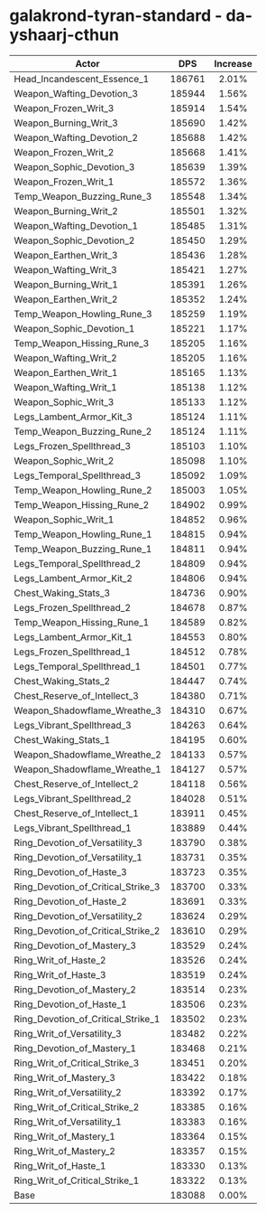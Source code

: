 # galakrond-tyran-standard - da-yshaarj-cthun
| Actor | DPS | Increase |
|---|:---:|:---:|
|Head_Incandescent_Essence_1|186761|2.01%|
|Weapon_Wafting_Devotion_3|185944|1.56%|
|Weapon_Frozen_Writ_3|185914|1.54%|
|Weapon_Burning_Writ_3|185690|1.42%|
|Weapon_Wafting_Devotion_2|185688|1.42%|
|Weapon_Frozen_Writ_2|185668|1.41%|
|Weapon_Sophic_Devotion_3|185639|1.39%|
|Weapon_Frozen_Writ_1|185572|1.36%|
|Temp_Weapon_Buzzing_Rune_3|185548|1.34%|
|Weapon_Burning_Writ_2|185501|1.32%|
|Weapon_Wafting_Devotion_1|185485|1.31%|
|Weapon_Sophic_Devotion_2|185450|1.29%|
|Weapon_Earthen_Writ_3|185436|1.28%|
|Weapon_Wafting_Writ_3|185421|1.27%|
|Weapon_Burning_Writ_1|185391|1.26%|
|Weapon_Earthen_Writ_2|185352|1.24%|
|Temp_Weapon_Howling_Rune_3|185259|1.19%|
|Weapon_Sophic_Devotion_1|185221|1.17%|
|Temp_Weapon_Hissing_Rune_3|185205|1.16%|
|Weapon_Wafting_Writ_2|185205|1.16%|
|Weapon_Earthen_Writ_1|185165|1.13%|
|Weapon_Wafting_Writ_1|185138|1.12%|
|Weapon_Sophic_Writ_3|185133|1.12%|
|Legs_Lambent_Armor_Kit_3|185124|1.11%|
|Temp_Weapon_Buzzing_Rune_2|185124|1.11%|
|Legs_Frozen_Spellthread_3|185103|1.10%|
|Weapon_Sophic_Writ_2|185098|1.10%|
|Legs_Temporal_Spellthread_3|185092|1.09%|
|Temp_Weapon_Howling_Rune_2|185003|1.05%|
|Temp_Weapon_Hissing_Rune_2|184902|0.99%|
|Weapon_Sophic_Writ_1|184852|0.96%|
|Temp_Weapon_Howling_Rune_1|184815|0.94%|
|Temp_Weapon_Buzzing_Rune_1|184811|0.94%|
|Legs_Temporal_Spellthread_2|184809|0.94%|
|Legs_Lambent_Armor_Kit_2|184806|0.94%|
|Chest_Waking_Stats_3|184736|0.90%|
|Legs_Frozen_Spellthread_2|184678|0.87%|
|Temp_Weapon_Hissing_Rune_1|184589|0.82%|
|Legs_Lambent_Armor_Kit_1|184553|0.80%|
|Legs_Frozen_Spellthread_1|184512|0.78%|
|Legs_Temporal_Spellthread_1|184501|0.77%|
|Chest_Waking_Stats_2|184447|0.74%|
|Chest_Reserve_of_Intellect_3|184380|0.71%|
|Weapon_Shadowflame_Wreathe_3|184310|0.67%|
|Legs_Vibrant_Spellthread_3|184263|0.64%|
|Chest_Waking_Stats_1|184195|0.60%|
|Weapon_Shadowflame_Wreathe_2|184133|0.57%|
|Weapon_Shadowflame_Wreathe_1|184127|0.57%|
|Chest_Reserve_of_Intellect_2|184118|0.56%|
|Legs_Vibrant_Spellthread_2|184028|0.51%|
|Chest_Reserve_of_Intellect_1|183911|0.45%|
|Legs_Vibrant_Spellthread_1|183889|0.44%|
|Ring_Devotion_of_Versatility_3|183790|0.38%|
|Ring_Devotion_of_Versatility_1|183731|0.35%|
|Ring_Devotion_of_Haste_3|183723|0.35%|
|Ring_Devotion_of_Critical_Strike_3|183700|0.33%|
|Ring_Devotion_of_Haste_2|183691|0.33%|
|Ring_Devotion_of_Versatility_2|183624|0.29%|
|Ring_Devotion_of_Critical_Strike_2|183610|0.29%|
|Ring_Devotion_of_Mastery_3|183529|0.24%|
|Ring_Writ_of_Haste_2|183526|0.24%|
|Ring_Writ_of_Haste_3|183519|0.24%|
|Ring_Devotion_of_Mastery_2|183514|0.23%|
|Ring_Devotion_of_Haste_1|183506|0.23%|
|Ring_Devotion_of_Critical_Strike_1|183502|0.23%|
|Ring_Writ_of_Versatility_3|183482|0.22%|
|Ring_Devotion_of_Mastery_1|183468|0.21%|
|Ring_Writ_of_Critical_Strike_3|183451|0.20%|
|Ring_Writ_of_Mastery_3|183422|0.18%|
|Ring_Writ_of_Versatility_2|183392|0.17%|
|Ring_Writ_of_Critical_Strike_2|183385|0.16%|
|Ring_Writ_of_Versatility_1|183383|0.16%|
|Ring_Writ_of_Mastery_1|183364|0.15%|
|Ring_Writ_of_Mastery_2|183357|0.15%|
|Ring_Writ_of_Haste_1|183330|0.13%|
|Ring_Writ_of_Critical_Strike_1|183322|0.13%|
|Base|183088|0.00%|
